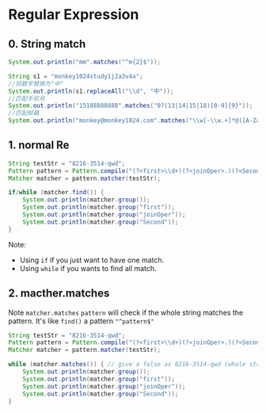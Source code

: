# Regular Expression

## 0. String match

```java
System.out.println("mm".matches("^m{2}$"));    

String s1 = "monkey1024study1j2a3v4a";
//将数字替换为"中"
System.out.println(s1.replaceAll("\\d", "中"));
//匹配手机号
System.out.println("15188888888".matches("0?(13|14|15|18)[0-9]{9}"));
//匹配邮箱
System.out.println("monkey@monkey1024.com".matches("\\w[-\\w.+]*@([A-Za-z0-9][-A-Za-z0-9]+\\.)+[A-Za-z]{2,14}"));
```

## 1. normal Re

```java
String testStr = "8216-3514-qwd";
Pattern pattern = Pattern.compile("(?<first>\\d+)(?<joinOper>.)(?<Second>\\d+)");
Matcher matcher = pattern.matcher(testStr);

if/while (matcher.find()) {
    System.out.println(matcher.group());
    System.out.println(matcher.group("first"));
    System.out.println(matcher.group("joinOper"));
    System.out.println(matcher.group("Second"));
}
```

Note:

-   Using `if` if you just want to have one match.
-   Using `while` if you wants to find all match.

## 2. macther.matches

Note `matcher.matches` `pattern` will check if the whole string matches the pattern. It's like `find()` a pattern `"^pattern$"`

```java
String testStr = "8216-3514-qwd";
Pattern pattern = Pattern.compile("(?<first>\\d+)(?<joinOper>.)(?<Second>\\d+)");
Matcher matcher = pattern.matcher(testStr);

while (matcher.matches()) { // give a false as 8216-3514-qwd (whole string) doesn't match the pattern. It's not search if the string conatins the pattern, use find() instead to check if the string contains the pattern.
    System.out.println(matcher.group());
    System.out.println(matcher.group("first"));
    System.out.println(matcher.group("joinOper"));
    System.out.println(matcher.group("Second"));
}
```
